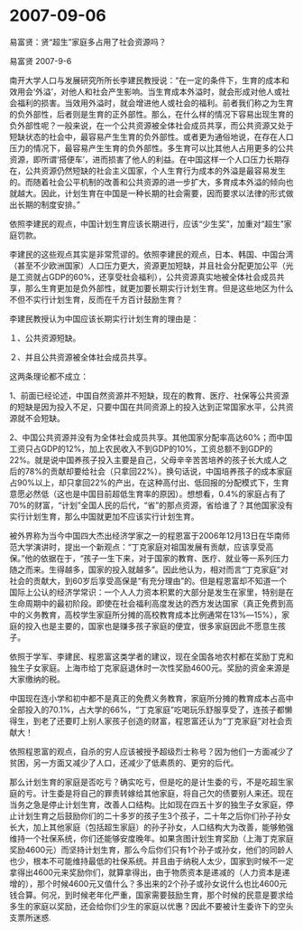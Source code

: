 # 2007-09-06

易富贤：贤“超生”家庭多占用了社会资源吗？

易富贤 2007-9-6

南开大学人口与发展研究所所长李建民教授说：“在一定的条件下，生育的成本和效用会‘外溢’，对他人和社会产生影响。当生育成本外溢时，就会形成对他人或社会福利的损害。当效用外溢时，就会增进他人或社会的福利。前者我们称之为生育的负外部性，后者则是生育的正外部性。那么，在什么样的情况下容易出现生育的负外部性呢？一般来说，在一个公共资源被全体社会成员共享，而公共资源又处于短缺状态的社会中，最容易产生生育的负外部性。或者更为通俗地说，在存在人口压力的情况下，最容易产生生育的负外部性。多生育可以比其他人占用更多的公共资源，即所谓‘搭便车’，进而损害了他人的利益。在中国这样一个人口压力长期存在，公共资源仍然短缺的社会主义国家，个人生育行为成本的外溢是最容易发生的。而随着社会公平机制的改善和公共资源的进一步扩大，多育成本外溢的倾向也就越大。因此，计划生育在中国是一种长期的社会需要，因而要求以法律的形式做出长期的制度安排。”

依照李建民的观点，中国计划生育应该长期进行，应该“少生奖”，加重对“超生”家庭罚款。

李建民的这些观点其实是非常荒谬的。依照李建民的观点，日本、韩国、中国台湾（甚至不少欧洲国家）人口压力更大，资源更加短缺，并且社会分配更加公平（光是工资就占GDP的60%，还享受社会福利），公共资源真实地被全体社会成员共享，那么生育更加是负外部性，就更加要长期实行计划生育。但是这些地区为什么不但不实行计划生育，反而在千方百计鼓励生育？

李建民教授认为中国应该长期实行计划生育的理由是：

１、公共资源短缺。

２、并且公共资源被全体社会成员共享。

这两条理论都不成立：

1、前面已经论述，中国自然资源并不短缺，现在的教育、医疗、社保等公共资源的短缺是因为投入不足，只要中国在共同资源上的投入达到正常国家水平，公共资源就不会短缺。

2、中国公共资源并没有为全体社会成员共享。其他国家分配率高达60%；而中国工资只占GDP的12%，加上农民收入不到GDP的10%，工资总额不到GDP的22%。就是说中国养孩子投入主要是自己，父母辛辛苦苦培养的孩子长大成人之后的78%的贡献却要给社会（只拿回22%）。换句话说，中国培养孩子的成本家庭占90%以上，却只拿回22%的产出，在这种高付出、低回报的分配模式下，生育意愿必然低（这也是中国目前超低生育率的原因）。想想看，0.4%的家庭占有了70%的财富，“计划”全国人民的后代，“省”的那点资源，省给谁了？其他国家没有实行计划生育，那么中国就更加不应该实行计划生育。

被外界称为当今中国四大杰出经济学家之一的程恩富于2006年12月13日在华南师范大学演讲时，提出一个新观点：“丁克家庭对祖国发展有贡献，应该享受高保。”他的依据在于，“孩子一生下来，对于国家的教育、医疗、就业等一系列压力随之而来。生得越多，国家的投入就越多”。因此他认为，相对而言“丁克家庭”对社会的贡献大，到60岁后享受高保是“有充分理由”的。但是程恩富却不知道一个国际上公认的经济学常识：一个人人力资本积累的大部分是发生在家里，特别是在生命周期中的最初阶段。即使在社会福利高度发达的西方发达国家（真正免费到高中的义务教育，高校学生家庭所分摊的高校教育成本比例通常在13%―15%），家庭的投入也是主要的，国家也是赚多孩子家庭的便宜，很多家庭因此不愿意生孩子。

依照于学军、李建民、程恩富这类学者的建议，现在全国各地农村都在奖励丁克和独生子女家庭。上海市给丁克家庭退休时一次性奖励4600元。奖励的资金来源是大家缴纳的税。

中国现在连小学和初中都不是真正的免费义务教育，家庭所分摊的教育成本占高中全部投入的70.1%，占大学的66%，“丁克家庭”吃喝玩乐舒服享受了，连孩子都懒得生，到老了还要盯上别人家孩子创造的财富，程恩富还认为“丁克家庭”对社会贡献大！

依照程恩富的观点，自杀的穷人应该被授予超级烈士称号？因为他们一方面减少了贫困，另一方面又减少了人口，还减少了低素质的、更穷的后代。

那么计划生育的家庭是否吃亏？确实吃亏，但是吃的是计生委的亏，不是吃超生家庭的亏。计生委是将自己的罪责转嫁给其他家庭，将自己欠的债要别人来还。现在当务之急是停止计划生育，改善人口结构。比如现在四五十岁的独生子女家庭，停止计划生育之后鼓励你们的二十多岁的孩子生3个孩子，二十年之后你们孙子孙女长大，加上其他家庭（包括超生家庭）的孙子孙女，人口结构大为改善，能够勉强维持一个社保系统，你们还能够安度晚年。如果贪图计划生育奖励（上海丁克家庭奖励4600元）而坚持计划生育，那么今后你们只有1个孙子或孙女，他们的同龄人也少，根本不可能维持最低的社保系统。并且由于纳税人太少，国家到时候不一定拿得出4600元来奖励你们，就算拿得出，由于物质资本是递减的（人力资本是递增的），那个时候4600元又值什么？多出来的2个孙子或孙女说什么也比4600元钱合算。何况，到时候老年化严重，国家需要鼓励生育，那个时候的民意是要求给多生的家庭以奖励，还会给你们少生的家庭以优惠？因此不要被计生委许下的空头支票所迷惑.
